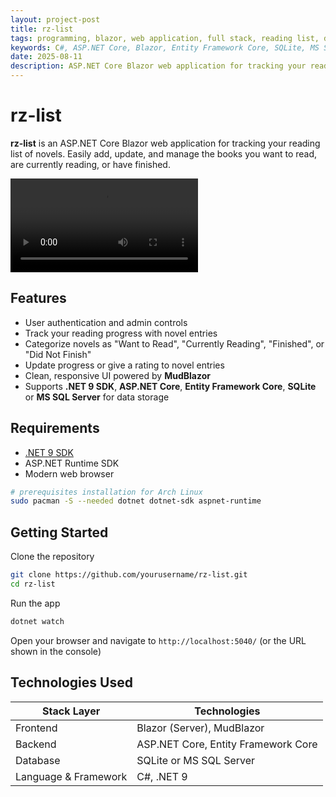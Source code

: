 ```yaml
---
layout: project-post
title: rz-list
tags: programming, blazor, web application, full stack, reading list, database, dotnet
keywords: C#, ASP.NET Core, Blazor, Entity Framework Core, SQLite, MS SQL Server, reading tracker, MudBlazor
date: 2025-08-11
description: ASP.NET Core Blazor web application for tracking your reading list of novels.
---
```


# rz-list

**rz-list** is an ASP.NET Core Blazor web application for tracking your reading list of novels. Easily add, update, and manage the books you want to read, are currently reading, or have finished.

<video src="https://github.com/user-attachments/assets/3ef7de3a-34d0-4bae-9850-bcffe4ae2c2b" controls></video>

## Features

- User authentication and admin controls
- Track your reading progress with novel entries
- Categorize novels as "Want to Read", "Currently Reading", "Finished", or "Did Not Finish"
- Update progress or give a rating to novel entries
- Clean, responsive UI powered by **MudBlazor**
- Supports **.NET 9 SDK**, **ASP.NET Core**, **Entity Framework Core**, **SQLite** or **MS SQL Server** for data storage

## Requirements

- [.NET 9 SDK](https://dotnet.microsoft.com/download)
- ASP.NET Runtime SDK
- Modern web browser

```bash
# prerequisites installation for Arch Linux
sudo pacman -S --needed dotnet dotnet-sdk aspnet-runtime
```

## Getting Started

Clone the repository

```bash
git clone https://github.com/yourusername/rz-list.git
cd rz-list
```

Run the app

```bash
dotnet watch
```

Open your browser and navigate to `http://localhost:5040/` (or the URL shown in the console)

## Technologies Used

| Stack Layer          | Technologies                        |
| -------------------- | ----------------------------------- |
| Frontend             | Blazor (Server), MudBlazor          |
| Backend              | ASP.NET Core, Entity Framework Core |
| Database             | SQLite or MS SQL Server             |
| Language & Framework | C#, .NET 9                          |
